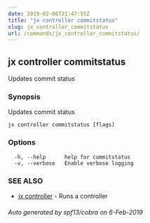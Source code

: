 ```yaml
---
date: 2019-02-06T21:47:55Z
title: "jx controller commitstatus"
slug: jx_controller_commitstatus
url: /commands/jx_controller_commitstatus/
---
```

## jx controller commitstatus

Updates commit status

### Synopsis

Updates commit status

```
jx controller commitstatus [flags]
```

### Options

```
  -h, --help      help for commitstatus
  -v, --verbose   Enable verbose logging
```

### SEE ALSO

* [jx controller](/commands/jx_controller/)	 - Runs a controller

###### Auto generated by spf13/cobra on 6-Feb-2019
